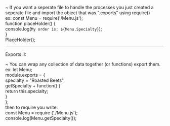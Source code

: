 ~ If you want a seperate file to handle the processes you just created a seperate file and import the object that was ".exports" using require()  
ex: const Menu = require('/Menu.js');  
function placeHolder() {  
console.log(`My order is: ${Menu.Specialty}`);  
}  
PlaceHolder();  
_______________________________________________________________  
  
Exports II:  
  
~ You can wrap any collection of data together (or functions) export them.  
ex: let Menu;  
module.exports = {  
specialty = "Roasted Beets",  
getSpecialty + function() {  
return this.specialty;  
}  
};  
then to require you write:  
const Menu = require ('./Menu.js');  
console.log(Menu.getSpecialty());